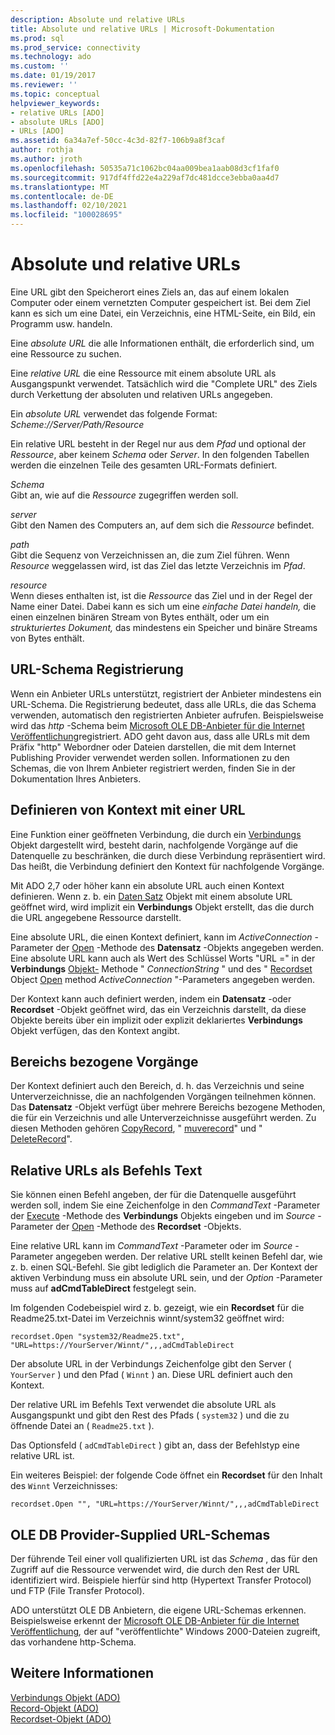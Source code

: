 ```yaml
---
description: Absolute und relative URLs
title: Absolute und relative URLs | Microsoft-Dokumentation
ms.prod: sql
ms.prod_service: connectivity
ms.technology: ado
ms.custom: ''
ms.date: 01/19/2017
ms.reviewer: ''
ms.topic: conceptual
helpviewer_keywords:
- relative URLs [ADO]
- absolute URLs [ADO]
- URLs [ADO]
ms.assetid: 6a34a7ef-50cc-4c3d-82f7-106b9a8f3caf
author: rothja
ms.author: jroth
ms.openlocfilehash: 50535a71c1062bc04aa009bea1aab08d3cf1faf0
ms.sourcegitcommit: 917df4ffd22e4a229af7dc481dcce3ebba0aa4d7
ms.translationtype: MT
ms.contentlocale: de-DE
ms.lasthandoff: 02/10/2021
ms.locfileid: "100028695"
---
```

# <a name="absolute-and-relative-urls"></a>Absolute und relative URLs
Eine URL gibt den Speicherort eines Ziels an, das auf einem lokalen Computer oder einem vernetzten Computer gespeichert ist. Bei dem Ziel kann es sich um eine Datei, ein Verzeichnis, eine HTML-Seite, ein Bild, ein Programm usw. handeln.  
  
 Eine *absolute URL* die alle Informationen enthält, die erforderlich sind, um eine Ressource zu suchen.  
  
 Eine *relative URL* die eine Ressource mit einem absolute URL als Ausgangspunkt verwendet. Tatsächlich wird die "Complete URL" des Ziels durch Verkettung der absoluten und relativen URLs angegeben.  
  
 Ein *absolute URL* verwendet das folgende Format: *Scheme://Server/Path/Resource*  
  
 Ein relative URL besteht in der Regel nur aus dem *Pfad* und optional der *Ressource*, aber keinem *Schema* oder *Server*. In den folgenden Tabellen werden die einzelnen Teile des gesamten URL-Formats definiert.  
  
 *Schema*  
 Gibt an, wie auf die *Ressource* zugegriffen werden soll.  
  
 *server*  
 Gibt den Namen des Computers an, auf dem sich die *Ressource* befindet.  
  
 *path*  
 Gibt die Sequenz von Verzeichnissen an, die zum Ziel führen. Wenn *Resource* weggelassen wird, ist das Ziel das letzte Verzeichnis im *Pfad*.  
  
 *resource*  
 Wenn dieses enthalten ist, ist die *Ressource* das Ziel und in der Regel der Name einer Datei. Dabei kann es sich um eine *einfache Datei handeln,* die einen einzelnen binären Stream von Bytes enthält, oder um ein *strukturiertes Dokument,* das mindestens ein Speicher und binäre Streams von Bytes enthält.  
  
## <a name="url-scheme-registration"></a>URL-Schema Registrierung  
 Wenn ein Anbieter URLs unterstützt, registriert der Anbieter mindestens ein URL-Schema. Die Registrierung bedeutet, dass alle URLs, die das Schema verwenden, automatisch den registrierten Anbieter aufrufen. Beispielsweise wird das *http* -Schema beim [Microsoft OLE DB-Anbieter für die Internet Veröffentlichung](../appendixes/microsoft-ole-db-provider-for-internet-publishing.md)registriert. ADO geht davon aus, dass alle URLs mit dem Präfix "http" Webordner oder Dateien darstellen, die mit dem Internet Publishing Provider verwendet werden sollen. Informationen zu den Schemas, die von Ihrem Anbieter registriert werden, finden Sie in der Dokumentation Ihres Anbieters.  
  
## <a name="defining-context-with-a-url"></a>Definieren von Kontext mit einer URL  
 Eine Funktion einer geöffneten Verbindung, die durch ein [Verbindungs](../../reference/ado-api/connection-object-ado.md) Objekt dargestellt wird, besteht darin, nachfolgende Vorgänge auf die Datenquelle zu beschränken, die durch diese Verbindung repräsentiert wird. Das heißt, die Verbindung definiert den Kontext für nachfolgende Vorgänge.  
  
 Mit ADO 2,7 oder höher kann ein absolute URL auch einen Kontext definieren. Wenn z. b. ein [Daten Satz](../../reference/ado-api/record-object-ado.md) Objekt mit einem absolute URL geöffnet wird, wird implizit ein **Verbindungs** Objekt erstellt, das die durch die URL angegebene Ressource darstellt.  
  
 Eine absolute URL, die einen Kontext definiert, kann im *ActiveConnection* -Parameter der [Open](../../reference/ado-api/open-method-ado-record.md) -Methode des **Datensatz** -Objekts angegeben werden. Eine absolute URL kann auch als Wert des Schlüssel Worts "URL =" in der **Verbindungs** [Objekt-](../../reference/ado-api/open-method-ado-connection.md) Methode " *ConnectionString* " und des " [Recordset](../../reference/ado-api/recordset-object-ado.md) Object [Open](../../reference/ado-api/open-method-ado-recordset.md) method *ActiveConnection* "-Parameters angegeben werden.  
  
 Der Kontext kann auch definiert werden, indem ein **Datensatz** -oder **Recordset** -Objekt geöffnet wird, das ein Verzeichnis darstellt, da diese Objekte bereits über ein implizit oder explizit deklariertes **Verbindungs** Objekt verfügen, das den Kontext angibt.  
  
## <a name="scoped-operations"></a>Bereichs bezogene Vorgänge  
 Der Kontext definiert auch den Bereich, d. h. das Verzeichnis und seine Unterverzeichnisse, die an nachfolgenden Vorgängen teilnehmen können. Das **Datensatz** -Objekt verfügt über mehrere Bereichs bezogene Methoden, die für ein Verzeichnis und alle Unterverzeichnisse ausgeführt werden. Zu diesen Methoden gehören [CopyRecord](../../reference/ado-api/copyrecord-method-ado.md), " [muverecord](../../reference/ado-api/moverecord-method-ado.md)" und " [DeleteRecord](../../reference/ado-api/deleterecord-method-ado.md)".  
  
## <a name="relative-urls-as-command-text"></a>Relative URLs als Befehls Text  
 Sie können einen Befehl angeben, der für die Datenquelle ausgeführt werden soll, indem Sie eine Zeichenfolge in den *CommandText* -Parameter der [Execute](../../reference/ado-api/execute-method-ado-connection.md) -Methode des **Verbindungs** Objekts eingeben und im *Source* -Parameter der [Open](../../reference/ado-api/open-method-ado-recordset.md) -Methode des **Recordset** -Objekts.  
  
 Eine relative URL kann im *CommandText* -Parameter oder im *Source* -Parameter angegeben werden. Der relative URL stellt keinen Befehl dar, wie z. b. einen SQL-Befehl. Sie gibt lediglich die Parameter an. Der Kontext der aktiven Verbindung muss ein absolute URL sein, und der *Option* -Parameter muss auf **adCmdTableDirect** festgelegt sein.  
  
 Im folgenden Codebeispiel wird z. b. gezeigt, wie ein **Recordset** für die Readme25.txt-Datei im Verzeichnis winnt/system32 geöffnet wird:  
  
```  
recordset.Open "system32/Readme25.txt", "URL=https://YourServer/Winnt/",,,adCmdTableDirect  
```  
  
 Der absolute URL in der Verbindungs Zeichenfolge gibt den Server ( `YourServer` ) und den Pfad ( `Winnt` ) an. Diese URL definiert auch den Kontext.  
  
 Der relative URL im Befehls Text verwendet die absolute URL als Ausgangspunkt und gibt den Rest des Pfads ( `system32` ) und die zu öffnende Datei an ( `Readme25.txt` ).  
  
 Das Optionsfeld ( `adCmdTableDirect` ) gibt an, dass der Befehlstyp eine relative URL ist.  
  
 Ein weiteres Beispiel: der folgende Code öffnet ein **Recordset** für den Inhalt des `Winnt` Verzeichnisses:  
  
```  
recordset.Open "", "URL=https://YourServer/Winnt/",,,adCmdTableDirect  
```  
  
## <a name="ole-db-provider-supplied-url-schemes"></a>OLE DB Provider-Supplied URL-Schemas  
 Der führende Teil einer voll qualifizierten URL ist das *Schema* , das für den Zugriff auf die Ressource verwendet wird, die durch den Rest der URL identifiziert wird. Beispiele hierfür sind http (Hypertext Transfer Protocol) und FTP (File Transfer Protocol).  
  
 ADO unterstützt OLE DB Anbietern, die eigene URL-Schemas erkennen. Beispielsweise erkennt der [Microsoft OLE DB-Anbieter für die Internet Veröffentlichung](../appendixes/microsoft-ole-db-provider-for-internet-publishing.md)*,* der auf "veröffentlichte" Windows 2000-Dateien zugreift, das vorhandene http-Schema.  
  
## <a name="see-also"></a>Weitere Informationen  
 [Verbindungs Objekt (ADO)](../../reference/ado-api/connection-object-ado.md)   
 [Record-Objekt (ADO)](../../reference/ado-api/record-object-ado.md)   
 [Recordset-Objekt (ADO)](../../reference/ado-api/recordset-object-ado.md)